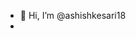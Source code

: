 - 👋 Hi, I’m @ashishkesari18
- 

<!---
ashishkesari18/ashishkesari18 is a ✨ special ✨ repository because its `README.md` (this file) appears on your GitHub profile.
You can click the Preview link to take a look at your changes.
--->
